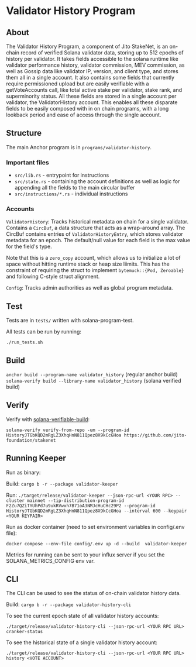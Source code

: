 # Validator History Program

## About

The Validator History Program, a component of Jito StakeNet, is an on-chain record of verified Solana validator data, storing up to 512 epochs of history per validator. It takes fields accessible to the solana runtime like validator performance history, validator commission, MEV commission, as well as Gossip data like validator IP, version, and client type, and stores them all in a single account. It also contains some fields that currently require permissioned upload but are easily verifiable with a getVoteAccounts call, like total active stake per validator, stake rank, and superminority status. All these fields are stored in a single account per validator, the ValidatorHistory account. This enables all these disparate fields to be easily composed with in on chain programs, with a long lookback period and ease of access through the single account.

## Structure

The main Anchor program is in `programs/validator-history`.

### Important files

- `src/lib.rs` - entrypoint for instructions
- `src/state.rs` - containing the account definitions as well as logic for appending all the fields to the main circular buffer
- `src/instructions/*.rs` - individual instructions

### Accounts

`ValidatorHistory`: Tracks historical metadata on chain for a single validator. Contains a `CircBuf`, a data structure that acts as a wrap-around array. The CircBuf contains entries of `ValidatorHistoryEntry`, which stores validator metadata for an epoch. The default/null value for each field is the max value for the field's type.

Note that this is a `zero_copy` account, which allows us to initialize a lot of space without hitting runtime stack or heap size liimits. This has the constraint of requiring the struct to implement `bytemuck::{Pod, Zeroable}` and following C-style struct alignment.

`Config`: Tracks admin authorities as well as global program metadata.

## Test

Tests are in `tests/` written with solana-program-test.

All tests can be run by running:
```shell
./run_tests.sh
```

## Build

`anchor build --program-name validator_history` (regular anchor build)
`solana-verify build --library-name validator_history` (solana verified build)

## Verify

Verify with [solana-verifiable-build](https://github.com/Ellipsis-Labs/solana-verifiable-build):

`solana-verify verify-from-repo -um --program-id HistoryJTGbKQD2mRgLZ3XhqHnN811Qpez8X9kCcGHoa https://github.com/jito-foundation/stakenet`

## Running Keeper

Run as binary:

Build: `cargo b -r --package validator-keeper`

Run: `./target/release/validator-keeper --json-rpc-url <YOUR RPC> --cluster mainnet --tip-distribution-program-id F2Zu7QZiTYUhPd7u9ukRVwxh7B71oA3NMJcHuCHc29P2 --program-id HistoryJTGbKQD2mRgLZ3XhqHnN811Qpez8X9kCcGHoa --interval 600 --keypair <YOUR KEYPAIR>`

Run as docker container (need to set environment variables in config/.env file):

`docker compose --env-file config/.env up -d --build  validator-keeper`

Metrics for running can be sent to your influx server if you set the SOLANA_METRICS_CONFIG env var.

## CLI

The CLI can be used to see the status of on-chain validator history data.

Build: `cargo b -r --package validator-history-cli`

To see the current epoch state of all validator history accounts:

`./target/release/validator-history-cli --json-rpc-url <YOUR RPC URL> cranker-status`

To see the historical state of a single validator history account:

`./target/release/validator-history-cli --json-rpc-url <YOUR RPC URL> history <VOTE ACCOUNT>`
